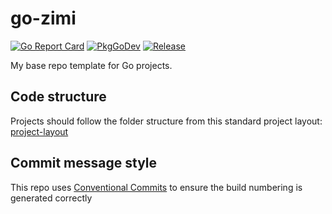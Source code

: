 # go-zimi

[![Go Report Card](https://goreportcard.com/badge/github.com/danstis/go-zimi?style=flat-square)](https://goreportcard.com/report/github.com/danstis/go-zimi)
[![PkgGoDev](https://pkg.go.dev/badge/github.com/danstis/go-zimi)](https://pkg.go.dev/github.com/danstis/go-zimi)
[![Release](https://img.shields.io/github/release/danstis/go-zimi.svg?style=flat-square)](https://github.com/danstis/go-zimi/releases/latest)

My base repo template for Go projects.

## Code structure

Projects should follow the folder structure from this standard project layout: [project-layout](https://github.com/golang-standards/project-layout)

## Commit message style

This repo uses [Conventional Commits](https://www.conventionalcommits.org/) to ensure the build numbering is generated correctly
